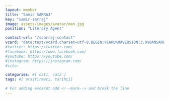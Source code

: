 ```yaml
---
layout: member
title: "Samir SARRAJ"
key: "samir-sarraj"
image: assets/images/avatar/man.jpg
position: "Literary Agent"

contact-url: "/ssarraj-contact"
vcard: "data:text/vcard;charset=utf-8,BEGIN:VCARD%0AVERSION:3.0%0ANSARRAJ;Samir;;;%0AFN:Samir SARRAJ%0AORG:Mediterranean Agency%0ATITLE:Literary Agent%0ATEL;type=CELL:+905396696171%0AEMAIL:rights@mediterraneanagency.com%0AURL:https://mediterranean.agency/%0AEND:VCARD"
#twitter: https://twitter.com/
#facebook: https://www.facebook.com/
#youtube: https://youtube.com/
#instagram: https://instagram.com/
#site:  

categories: #[ cat1, cat2 ]
tags: #[ araştırmacı, tarihçi]

# For adding excerpt add <!--more--> and break the line
---
```


<!--more-->

